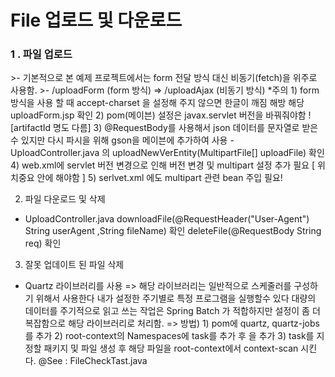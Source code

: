 <h1> File 업로드 및 다운로드 </h1>
<h3>1 . 파일 업로드</h3>
 >- 기본적으로 본 예제 프로젝트에서는 form 전달 방식 대신 비동기(fetch)을 위주로 사용함. 
>- /uploadForm (form 방식)
   => /uploadAjax (비동기 방식)
   *주의 
    1) form 방식을 사용 할 때 accept-charset 을 설정해 주지 않으면 한글이 깨짐 해방 해당 uploadForm.jsp 확인
    2) pom(메이븐) 설정은 javax.servlet 버전을 바꿔줘야함 ! [artifactId 명도 다름]
    3) @RequestBody를 사용해서 json 데이터를 문자열로 받은 수 있지만 다시 파시을 위해 gson을 메이븐에 추가하여 사용
 - UploadController.java 의  uploadNewVerEntity(MultipartFile[] uploadFile) 확인 
    4) web.xml에 servlet 버전 변경으로 인해 버전 변경 및 multipart 설정 추가 필요 [ 위치중요 <serlvet>안에 해야함</serlvet> ]
    5) serlvet.xml 에도 multipart 관련 bean 주입 필요!
 
2) 파일 다운로드 및 삭제
 - UploadController.java 
 	downloadFile(@RequestHeader("User-Agent") String userAgent ,String fileName) 확인 
 	deleteFile(@RequestBody String req) 확인

3. 잘못 업데이트 된 파일 삭제

- Quartz 라이브러리를 사용
  => 해당 라이브러리는 일반적으로 스케줄러를 구성하기 위해서 사용한다 내가 설정한 주기별로 특정 프로그램을 실행할수 있다
  대량의 데이터를 주기적으로 읽고 쓰는 작업은 Spring Batch 가 적합하지만 설정이 좀 더 복잡함으로 해당
  라이브러리로 처리함.
  => 방법) 1) pom에 quartz, quartz-jobs를 추가 2) root-context의 Namespaces에 task를 추가 후 <task-annotation-driven/>을 추가 3) task를 지정할 패키지 및 파일 생성 후 해당 파일을 root-context에서 context-scan 시킨다.
  @See : FileCheckTast.java
